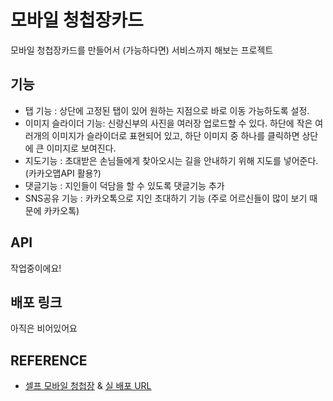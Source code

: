 # 모바일 청첩장카드

모바일 청첩장카드를 만들어서 (가능하다면) 서비스까지 해보는 프로젝트

## 기능

- 탭 기능 : 상단에 고정된 탭이 있어 원하는 지점으로 바로 이동 가능하도록 설정.
- 이미지 슬라이더 기능: 신랑신부의 사진을 여러장 업로드할 수 있다. 하단에 작은 여러개의 이미지가 슬라이더로 표현되어 있고, 하단 이미지 중 하나를 클릭하면 상단에 큰 이미지로 보여진다.
- 지도기능 : 초대받은 손님들에게 찾아오시는 길을 안내하기 위해 지도를 넣어준다. (카카오맵API 활용?)
- 댓글기능 : 지인들이 덕담을 할 수 있도록 댓글기능 추가
- SNS공유 기능 : 카카오톡으로 지인 초대하기 기능 (주로 어르신들이 많이 보기 때문에 카카오톡)

## API

작업중이에요!

## 배포 링크

아직은 비어있어요

## REFERENCE

- [셀프 모바일 청첩장](https://brunch.co.kr/@coolivaworld/363) & [실 배포 URL](https://helloyirul.modoo.at/)
